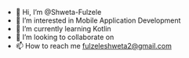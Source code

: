 - 👋 Hi, I’m @Shweta-Fulzele
- 👀 I’m interested in Mobile Application Development
- 🌱 I’m currently learning Kotlin
- 💞️ I’m looking to collaborate on 
- 📫 How to reach me fulzeleshweta2@gmail.com

<!---
Shweta-Fulzele/Shweta-Fulzele is a ✨ special ✨ repository because its `README.md` (this file) appears on your GitHub profile.
You can click the Preview link to take a look at your changes.
--->
